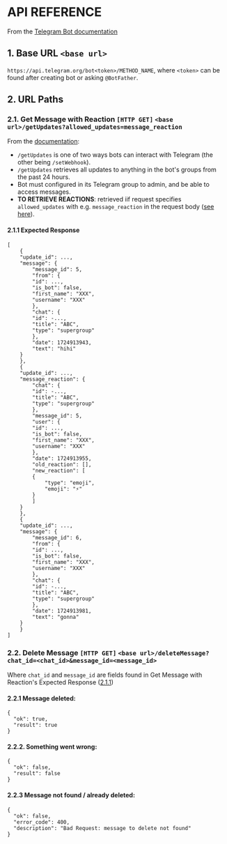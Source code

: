 # API REFERENCE

From the [Telegram Bot documentation](https://core.telegram.org/bots/api)

## 1. Base URL `<base url>`
`https://api.telegram.org/bot<token>/METHOD_NAME`, where `<token>` can be found after creating bot or asking `@BotFather`.

## 2. URL Paths
### 2.1. Get Message with Reaction `[HTTP GET]` `<base url>/getUpdates?allowed_updates=message_reaction` 
From the [documentation](https://core.telegram.org/bots/api#making-requests):
- `/getUpdates` is one of two ways bots can interact with Telegram (the other being `/setWebhook`).
- `/getUpdates` retrieves all updates to anything in the bot's groups from the past 24 hours. 
- Bot must configured in its Telegram group to admin, and be able to access messages.
- **TO RETRIEVE REACTIONS**: retrieved iif request specifies `allowed_updates` with e.g. `message_reaction` in the request body ([see here](https://core.telegram.org/bots/api#update)).
#### 2.1.1 Expected Response
```
[
    {
    "update_id": ...,
    "message": {
        "message_id": 5,
        "from": {
        "id": ...,
        "is_bot": false,
        "first_name": "XXX",
        "username": "XXX"
        },
        "chat": {
        "id": -...,
        "title": "ABC",
        "type": "supergroup"
        },
        "date": 1724913943,
        "text": "hihi"
    }
    },
    {
    "update_id": ...,
    "message_reaction": {
        "chat": {
        "id": -...,
        "title": "ABC",
        "type": "supergroup"
        },
        "message_id": 5,
        "user": {
        "id": ...,
        "is_bot": false,
        "first_name": "XXX",
        "username": "XXX"
        },
        "date": 1724913955,
        "old_reaction": [],
        "new_reaction": [
        {
            "type": "emoji",
            "emoji": "⚡"
        }
        ]
    }
    },
    {
    "update_id": ...,
    "message": {
        "message_id": 6,
        "from": {
        "id": ...,
        "is_bot": false,
        "first_name": "XXX",
        "username": "XXX"
        },
        "chat": {
        "id": -...,
        "title": "ABC",
        "type": "supergroup"
        },
        "date": 1724913981,
        "text": "gonna"
    }
    }
]
```
### 2.2. Delete Message `[HTTP GET]` `<base url>/deleteMessage?chat_id=<chat_id>&message_id=<message_id>` 
Where `chat_id` and `message_id` are fields found in Get Message with Reaction's Expected Response ([2.1.1](#211-expected-response)) 
#### 2.2.1 Message deleted:
```
{
  "ok": true,
  "result": true
}
```

#### 2.2.2. Something went wrong:
```
{
  "ok": false,
  "result": false
}
```

#### 2.2.3 Message not found / already deleted:
```
{
  "ok": false,
  "error_code": 400,
  "description": "Bad Request: message to delete not found"
}
```